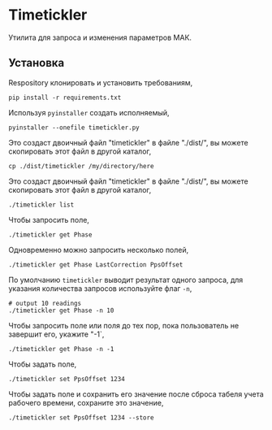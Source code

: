 # Timetickler

Утилита для запроса и изменения параметров МАК.

## Установка

Respository клонировать и установить требованиям,

`pip install -r requirements.txt`

Используя `pyinstaller` создать исполняемый,

`pyinstaller --onefile timetickler.py`

Это создаст двоичный файл "timetickler" в файле "./dist/", вы можете скопировать этот файл в другой каталог,

`cp ./dist/timetickler /my/directory/here`

Это создаст двоичный файл "timetickler" в файле "./dist/", вы можете скопировать этот файл в другой каталог,

```
./timetickler list
```

Чтобы запросить поле,

```
./timetickler get Phase
```
Одновременно можно запросить несколько полей,

```
./timetickler get Phase LastCorrection PpsOffset
```

По умолчанию `timetickler` выводит результат одного запроса, для указания количества запросов используйте флаг `-n`,
```
# output 10 readings
./timetickler get Phase -n 10
```

Чтобы запросить поле или поля до тех пор, пока пользователь не завершит его, укажите "-1`,

```
./timetickler get Phase -n -1
```

Чтобы задать поле,

```
./timetickler set PpsOffset 1234
```

Чтобы задать поле и сохранить его значение после сброса табеля учета рабочего времени, сохраните это значение,

```
./timetickler set PpsOffset 1234 --store
```

